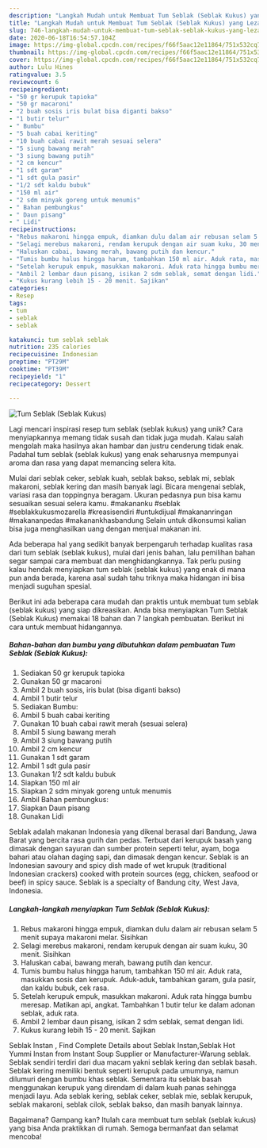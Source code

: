 ```yaml
---
description: "Langkah Mudah untuk Membuat Tum Seblak (Seblak Kukus) yang Lezat"
title: "Langkah Mudah untuk Membuat Tum Seblak (Seblak Kukus) yang Lezat"
slug: 746-langkah-mudah-untuk-membuat-tum-seblak-seblak-kukus-yang-lezat
date: 2020-06-18T16:54:57.104Z
image: https://img-global.cpcdn.com/recipes/f66f5aac12e11864/751x532cq70/tum-seblak-seblak-kukus-foto-resep-utama.jpg
thumbnail: https://img-global.cpcdn.com/recipes/f66f5aac12e11864/751x532cq70/tum-seblak-seblak-kukus-foto-resep-utama.jpg
cover: https://img-global.cpcdn.com/recipes/f66f5aac12e11864/751x532cq70/tum-seblak-seblak-kukus-foto-resep-utama.jpg
author: Lulu Hines
ratingvalue: 3.5
reviewcount: 6
recipeingredient:
- "50 gr kerupuk tapioka"
- "50 gr macaroni"
- "2 buah sosis iris bulat bisa diganti bakso"
- "1 butir telur"
- " Bumbu"
- "5 buah cabai keriting"
- "10 buah cabai rawit merah sesuai selera"
- "5 siung bawang merah"
- "3 siung bawang putih"
- "2 cm kencur"
- "1 sdt garam"
- "1 sdt gula pasir"
- "1/2 sdt kaldu bubuk"
- "150 ml air"
- "2 sdm minyak goreng untuk menumis"
- " Bahan pembungkus"
- " Daun pisang"
- " Lidi"
recipeinstructions:
- "Rebus makaroni hingga empuk, diamkan dulu dalam air rebusan selam 5 menit supaya makaroni melar. Sisihkan"
- "Selagi merebus makaroni, rendam kerupuk dengan air suam kuku, 30 menit. Sisihkan"
- "Haluskan cabai, bawang merah, bawang putih dan kencur."
- "Tumis bumbu halus hingga harum, tambahkan 150 ml air. Aduk rata, masukkan sosis dan kerupuk. Aduk-aduk, tambahkan garam, gula pasir, dan kaldu bubuk, cek rasa."
- "Setelah kerupuk empuk, masukkan makaroni. Aduk rata hingga bumbu meresap. Matikan api, angkat. Tambahkan 1 butir telur ke dalam adonan seblak, aduk rata."
- "Ambil 2 lembar daun pisang, isikan 2 sdm seblak, semat dengan lidi."
- "Kukus kurang lebih 15 - 20 menit. Sajikan"
categories:
- Resep
tags:
- tum
- seblak
- seblak

katakunci: tum seblak seblak 
nutrition: 235 calories
recipecuisine: Indonesian
preptime: "PT29M"
cooktime: "PT39M"
recipeyield: "1"
recipecategory: Dessert

---
```



![Tum Seblak (Seblak Kukus)](https://img-global.cpcdn.com/recipes/f66f5aac12e11864/751x532cq70/tum-seblak-seblak-kukus-foto-resep-utama.jpg)

Lagi mencari inspirasi resep tum seblak (seblak kukus) yang unik? Cara menyiapkannya memang tidak susah dan tidak juga mudah. Kalau salah mengolah maka hasilnya akan hambar dan justru cenderung tidak enak. Padahal tum seblak (seblak kukus) yang enak seharusnya mempunyai aroma dan rasa yang dapat memancing selera kita.

Mulai dari seblak ceker, seblak kuah, seblak bakso, seblak mi, seblak makaroni, seblak kering dan masih banyak lagi. Bicara mengenai seblak, variasi rasa dan toppingnya beragam. Ukuran pedasnya pun bisa kamu sesuaikan sesuai selera kamu. #makananku #seblak #seblakkukusmozarella #kreasisendiri #untukdijual #makananringan #makananpedas #makanankhasbandung Selain untuk dikonsumsi kalian bisa juga menghasilkan uang dengan menjual makanan ini.

Ada beberapa hal yang sedikit banyak berpengaruh terhadap kualitas rasa dari tum seblak (seblak kukus), mulai dari jenis bahan, lalu pemilihan bahan segar sampai cara membuat dan menghidangkannya. Tak perlu pusing kalau hendak menyiapkan tum seblak (seblak kukus) yang enak di mana pun anda berada, karena asal sudah tahu triknya maka hidangan ini bisa menjadi suguhan spesial.


Berikut ini ada beberapa cara mudah dan praktis untuk membuat tum seblak (seblak kukus) yang siap dikreasikan. Anda bisa menyiapkan Tum Seblak (Seblak Kukus) memakai 18 bahan dan 7 langkah pembuatan. Berikut ini cara untuk membuat hidangannya.

<!--inarticleads1-->

##### Bahan-bahan dan bumbu yang dibutuhkan dalam pembuatan Tum Seblak (Seblak Kukus):

1. Sediakan 50 gr kerupuk tapioka
1. Gunakan 50 gr macaroni
1. Ambil 2 buah sosis, iris bulat (bisa diganti bakso)
1. Ambil 1 butir telur
1. Sediakan  Bumbu:
1. Ambil 5 buah cabai keriting
1. Gunakan 10 buah cabai rawit merah (sesuai selera)
1. Ambil 5 siung bawang merah
1. Ambil 3 siung bawang putih
1. Ambil 2 cm kencur
1. Gunakan 1 sdt garam
1. Ambil 1 sdt gula pasir
1. Gunakan 1/2 sdt kaldu bubuk
1. Siapkan 150 ml air
1. Siapkan 2 sdm minyak goreng untuk menumis
1. Ambil  Bahan pembungkus:
1. Siapkan  Daun pisang
1. Gunakan  Lidi


Seblak adalah makanan Indonesia yang dikenal berasal dari Bandung, Jawa Barat yang bercita rasa gurih dan pedas. Terbuat dari kerupuk basah yang dimasak dengan sayuran dan sumber protein seperti telur, ayam, boga bahari atau olahan daging sapi, dan dimasak dengan kencur. Seblak is an Indonesian savoury and spicy dish made of wet krupuk (traditional Indonesian crackers) cooked with protein sources (egg, chicken, seafood or beef) in spicy sauce. Seblak is a specialty of Bandung city, West Java, Indonesia. 

<!--inarticleads2-->

##### Langkah-langkah menyiapkan Tum Seblak (Seblak Kukus):

1. Rebus makaroni hingga empuk, diamkan dulu dalam air rebusan selam 5 menit supaya makaroni melar. Sisihkan
1. Selagi merebus makaroni, rendam kerupuk dengan air suam kuku, 30 menit. Sisihkan
1. Haluskan cabai, bawang merah, bawang putih dan kencur.
1. Tumis bumbu halus hingga harum, tambahkan 150 ml air. Aduk rata, masukkan sosis dan kerupuk. Aduk-aduk, tambahkan garam, gula pasir, dan kaldu bubuk, cek rasa.
1. Setelah kerupuk empuk, masukkan makaroni. Aduk rata hingga bumbu meresap. Matikan api, angkat. Tambahkan 1 butir telur ke dalam adonan seblak, aduk rata.
1. Ambil 2 lembar daun pisang, isikan 2 sdm seblak, semat dengan lidi.
1. Kukus kurang lebih 15 - 20 menit. Sajikan


Seblak Instan , Find Complete Details about Seblak Instan,Seblak Hot Yummi Instan from Instant Soup Supplier or Manufacturer-Warung seblak. Seblak sendiri terdiri dari dua macam yakni seblak kering dan seblak basah. Seblak kering memiliki bentuk seperti kerupuk pada umumnya, namun dilumuri dengan bumbu khas seblak. Sementara itu seblak basah menggunakan kerupuk yang direndam di dalam kuah panas sehingga menjadi layu. Ada seblak kering, seblak ceker, seblak mie, seblak kerupuk, seblak makaroni, seblak cilok, seblak bakso, dan masih banyak lainnya. 

Bagaimana? Gampang kan? Itulah cara membuat tum seblak (seblak kukus) yang bisa Anda praktikkan di rumah. Semoga bermanfaat dan selamat mencoba!
